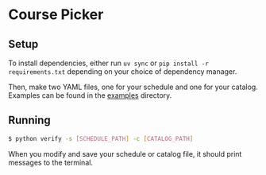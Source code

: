 # Course Picker

## Setup

To install dependencies, either run `uv sync` or `pip install -r requirements.txt` depending on your choice of dependency manager.

Then, make two YAML files, one for your schedule and one for your catalog. Examples can be found in the [examples](./examples/) directory.

## Running

```bash
$ python verify -s [SCHEDULE_PATH] -c [CATALOG_PATH] 
```

When you modify and save your schedule or catalog file, it should print messages to the terminal.